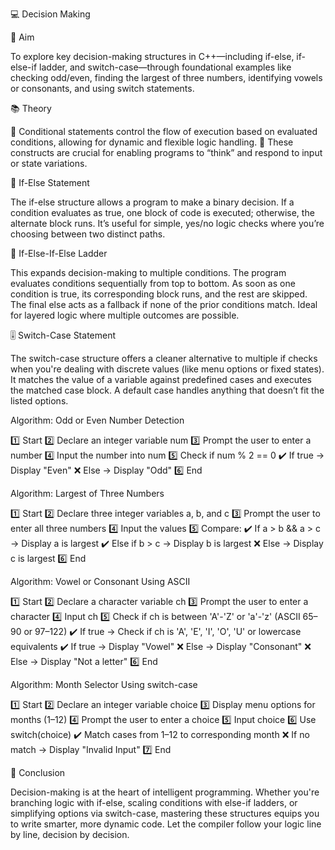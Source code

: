 💻 Decision Making

🎯 Aim

To explore key decision-making structures in C++—including if-else, if-else-if ladder, and switch-case—through foundational examples like checking odd/even, finding the largest of three numbers, identifying vowels or consonants, and using switch statements.

📚 Theory

🔹 Conditional statements control the flow of execution based on evaluated conditions, allowing for dynamic and flexible logic handling.
🔹 These constructs are crucial for enabling programs to “think” and respond to input or state variations.

🔄 If-Else Statement

The if-else structure allows a program to make a binary decision. If a condition evaluates as true, one block of code is executed; otherwise, the alternate block runs. It’s useful for simple, yes/no logic checks where you’re choosing between two distinct paths.

🧭 If-Else-If-Else Ladder

This expands decision-making to multiple conditions. The program evaluates conditions sequentially from top to bottom. As soon as one condition is true, its corresponding block runs, and the rest are skipped. The final else acts as a fallback if none of the prior conditions match. Ideal for layered logic where multiple outcomes are possible.

🎚️ Switch-Case Statement

The switch-case structure offers a cleaner alternative to multiple if checks when you're dealing with discrete values (like menu options or fixed states). It matches the value of a variable against predefined cases and executes the matched case block. A default case handles anything that doesn’t fit the listed options.

Algorithm: Odd or Even Number Detection

1️⃣ Start
2️⃣ Declare an integer variable num
3️⃣ Prompt the user to enter a number
4️⃣ Input the number into num
5️⃣ Check if num % 2 == 0
     ✔️ If true → Display "Even"
     ❌ Else → Display "Odd"
6️⃣ End

Algorithm: Largest of Three Numbers

1️⃣ Start
2️⃣ Declare three integer variables a, b, and c
3️⃣ Prompt the user to enter all three numbers
4️⃣ Input the values
5️⃣ Compare:
     ✔️ If a > b && a > c → Display a is largest
     ✔️ Else if b > c → Display b is largest
     ❌ Else → Display c is largest
6️⃣ End

Algorithm: Vowel or Consonant Using ASCII

1️⃣ Start
2️⃣ Declare a character variable ch
3️⃣ Prompt the user to enter a character
4️⃣ Input ch
5️⃣ Check if ch is between 'A'-'Z' or 'a'-'z' (ASCII 65–90 or 97–122)
     ✔️ If true → Check if ch is 'A', 'E', 'I', 'O', 'U' or lowercase equivalents
     ✔️ If true → Display "Vowel"
     ❌ Else → Display "Consonant"
     ❌ Else → Display "Not a letter"
6️⃣ End

Algorithm: Month Selector Using switch-case

1️⃣ Start
2️⃣ Declare an integer variable choice
3️⃣ Display menu options for months (1–12)
4️⃣ Prompt the user to enter a choice
5️⃣ Input choice
6️⃣ Use switch(choice)
     ✔️ Match cases from 1–12 to corresponding month
     ❌ If no match → Display "Invalid Input"
7️⃣ End

🧠 Conclusion

Decision-making is at the heart of intelligent programming. Whether you're branching logic with if-else, scaling conditions with else-if ladders, or simplifying options via switch-case, mastering these structures equips you to write smarter, more dynamic code. Let the compiler follow your logic line by line, decision by decision.
